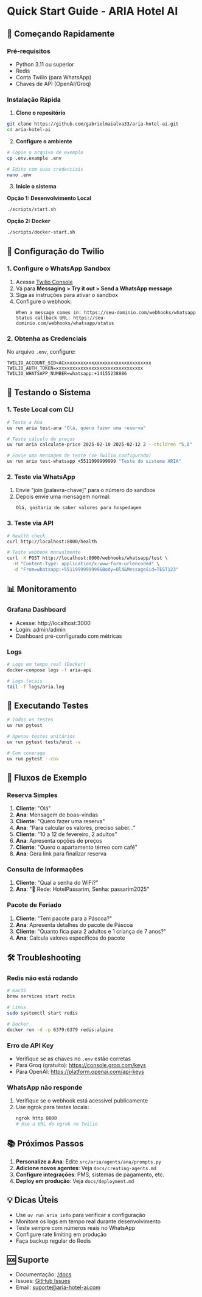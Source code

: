 # Quick Start Guide - ARIA Hotel AI

## 🚀 Começando Rapidamente

### Pré-requisitos

- Python 3.11 ou superior
- Redis
- Conta Twilio (para WhatsApp)
- Chaves de API (OpenAI/Groq)

### Instalação Rápida

1. **Clone o repositório**

```bash
git clone https://github.com/gabrielmaialva33/aria-hotel-ai.git
cd aria-hotel-ai
```

2. **Configure o ambiente**

```bash
# Copie o arquivo de exemplo
cp .env.example .env

# Edite com suas credenciais
nano .env
```

3. **Inicie o sistema**

**Opção 1: Desenvolvimento Local**

```bash
./scripts/start.sh
```

**Opção 2: Docker**

```bash
./scripts/docker-start.sh
```

## 🔧 Configuração do Twilio

### 1. Configure o WhatsApp Sandbox

1. Acesse [Twilio Console](https://console.twilio.com)
2. Vá para **Messaging > Try it out > Send a WhatsApp message**
3. Siga as instruções para ativar o sandbox
4. Configure o webhook:
   ```
   When a message comes in: https://seu-dominio.com/webhooks/whatsapp
   Status callback URL: https://seu-dominio.com/webhooks/whatsapp/status
   ```

### 2. Obtenha as Credenciais

No arquivo `.env`, configure:

```env
TWILIO_ACCOUNT_SID=ACxxxxxxxxxxxxxxxxxxxxxxxxxxxxxxxx
TWILIO_AUTH_TOKEN=xxxxxxxxxxxxxxxxxxxxxxxxxxxxxxxx
TWILIO_WHATSAPP_NUMBER=whatsapp:+14155238886
```

## 📱 Testando o Sistema

### 1. Teste Local com CLI

```bash
# Teste a Ana
uv run aria test-ana "Olá, quero fazer uma reserva"

# Teste cálculo de preços
uv run aria calculate-price 2025-02-10 2025-02-12 2 --children "5,8"

# Envie uma mensagem de teste (se Twilio configurado)
uv run aria test-whatsapp +5511999999999 "Teste do sistema ARIA"
```

### 2. Teste via WhatsApp

1. Envie "join [palavra-chave]" para o número do sandbox
2. Depois envie uma mensagem normal:
   ```
   Olá, gostaria de saber valores para hospedagem
   ```

### 3. Teste via API

```bash
# Health check
curl http://localhost:8000/health

# Teste webhook manualmente
curl -X POST http://localhost:8000/webhooks/whatsapp/test \
  -H "Content-Type: application/x-www-form-urlencoded" \
  -d "From=whatsapp:+5511999999999&Body=Olá&MessageSid=TEST123"
```

## 📊 Monitoramento

### Grafana Dashboard

- Acesse: http://localhost:3000
- Login: admin/admin
- Dashboard pré-configurado com métricas

### Logs

```bash
# Logs em tempo real (Docker)
docker-compose logs -f aria-api

# Logs locais
tail -f logs/aria.log
```

## 🧪 Executando Testes

```bash
# Todos os testes
uv run pytest

# Apenas testes unitários
uv run pytest tests/unit -v

# Com coverage
uv run pytest --cov
```

## 📝 Fluxos de Exemplo

### Reserva Simples

1. **Cliente**: "Olá"
2. **Ana**: Mensagem de boas-vindas
3. **Cliente**: "Quero fazer uma reserva"
4. **Ana**: "Para calcular os valores, preciso saber..."
5. **Cliente**: "10 a 12 de fevereiro, 2 adultos"
6. **Ana**: Apresenta opções de preços
7. **Cliente**: "Quero o apartamento térreo com café"
8. **Ana**: Gera link para finalizar reserva

### Consulta de Informações

1. **Cliente**: "Qual a senha do WiFi?"
2. **Ana**: "📶 Rede: HotelPassarim, Senha: passarim2025"

### Pacote de Feriado

1. **Cliente**: "Tem pacote para a Páscoa?"
2. **Ana**: Apresenta detalhes do pacote de Páscoa
3. **Cliente**: "Quanto fica para 2 adultos e 1 criança de 7 anos?"
4. **Ana**: Calcula valores específicos do pacote

## 🛠️ Troubleshooting

### Redis não está rodando

```bash
# macOS
brew services start redis

# Linux
sudo systemctl start redis

# Docker
docker run -d -p 6379:6379 redis:alpine
```

### Erro de API Key

- Verifique se as chaves no `.env` estão corretas
- Para Groq (gratuito): https://console.groq.com/keys
- Para OpenAI: https://platform.openai.com/api-keys

### WhatsApp não responde

1. Verifique se o webhook está acessível publicamente
2. Use ngrok para testes locais:
   ```bash
   ngrok http 8000
   # Use a URL do ngrok no Twilio
   ```

## 📚 Próximos Passos

1. **Personalize a Ana**: Edite `src/aria/agents/ana/prompts.py`
2. **Adicione novos agentes**: Veja `docs/creating-agents.md`
3. **Configure integrações**: PMS, sistemas de pagamento, etc.
4. **Deploy em produção**: Veja `docs/deployment.md`

## 💡 Dicas Úteis

- Use `uv run aria info` para verificar a configuração
- Monitore os logs em tempo real durante desenvolvimento
- Teste sempre com números reais no WhatsApp
- Configure rate limiting em produção
- Faça backup regular do Redis

## 🆘 Suporte

- Documentação: [/docs](/docs)
- Issues: [GitHub Issues](https://github.com/gabrielmaialva33/aria-hotel-ai/issues)
- Email: suporte@aria-hotel-ai.com
